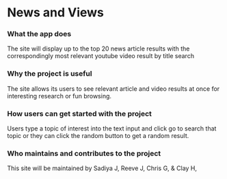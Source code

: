 # News and Views
### What the app does
The site will display up to the top 20 news article results with the correspondingly most relevant youtube video result by title search 

### Why the project is useful
The site allows its users to see relevant article and video results at once for interesting research or fun browsing.

### How users can get started with the project
Users type a topic of interest into the text input and click go to search that topic or they can click the random button to get a random result.

### Who maintains and contributes to the project
This site will be maintained by Sadiya J, Reeve J, Chris G, & Clay H,
